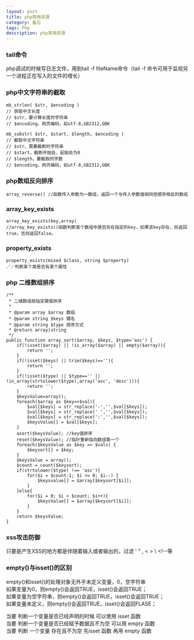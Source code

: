 ```yaml
---
layout: post
title: php常用资源
category: 备忘
tags: Php 
description: php常用资源 
---
```

### tail命令
php调试的时候写日志文件，用到tail -f fileName命令（tail -f 命令可用于监视另一个进程正在写入的文件的增长）

### php中文字符串的截取
	mb_strlen( $str, $encoding ) 
	// 获取中文长度
	// $str，要计算长度的字符串 
	// $encoding，网页编码，如utf-8,GB2312,GBK 
	
	mb_substr( $str, $start, $length, $encoding ) 
	// 截取中文字符串
	// $str，需要截断的字符串 
	// $start，截断开始处，起始处为0 
	// $length，要截取的字数 
	// $encoding，网页编码，如utf-8,GB2312,GBK 
	
### php数组反向排序
	
	array_reverse() //函数传入参数为一数组，返回一个与传入参数值相同但顺序相反的数组
	
### array\_key\_exists

	array_key_exists(key,array)
	//array_key_exists()函数判断某个数组中是否存在指定的key，如果该key存在，则返回true，否则返回false。

### property_exists

	property_exists(mixed $class, string $property) 
	／／判断某个类是否有某个属性
	
### php 二维数组排序
	
	/**
     * 二维数组按指定键值排序
     *
     * @param array $array 数组
     * @param string $keys 键名
     * @param string $type 排序方式
     * @return array|string
     */
    public function array_sort($array, $keys, $type='asc') {
        if(!isset($array) || !is_array($array) || empty($array)){
            return '';
        }
        if(!isset($keys) || trim($keys)==''){
            return '';
        }
        if(!isset($type) || $type=='' || !in_array(strtolower($type),array('asc', 'desc'))){
            return '';
        }
        $keysValue=array();
        foreach($array as $key=>$val){
            $val[$keys] = str_replace('-','',$val[$keys]);
            $val[$keys] = str_replace(' ','',$val[$keys]);
            $val[$keys] = str_replace(':','',$val[$keys]);
            $keysValue[] = $val[$keys];
        }
        asort($keysValue); //key值排序
        reset($keysValue); //指针重新指向数组第一个
        foreach($keysValue as $key => $vals) {
            $keysort[] = $key;
        }
        $keysValue = array();
        $count = count($keysort);
        if(strtolower($type) !== 'asc'){
            for($i = $count-1; $i >= 0; $i--) {
                $keysvalue[] = $array[$keysort[$i]];
            }
        }else{
            for($i = 0; $i < $count; $i++){
                $keysValue[] = $array[$keysort[$i]];
            }
        }
        return $keysValue;
    }
    
### xss攻击防御

只要是产生XSS的地方都是伴随着输入或者输出的，过滤 ' " , <  > \   <!--等  
	
### empty()与isset()的区别

empty()和isset()的处理对象无外乎未定义变量，0，空字符串  
如果变量为0，则empty()会返回TRUE，isset()会返回TRUE；  
如果变量为空字符串，则empty()会返回TRUE，isset()会返回TRUE；  
如果变量未定义，则empty()会返回TRUE，isset()会返回FLASE；

当要 判断一个变量是否已经声明的时候 可以使用 isset 函数  
当要 判断一个变量是否已经赋予数据且不为空 可以用 empty 函数  
当要 判断 一个变量 存在且不为空 先isset 函数 再用 empty 函数  
	
	